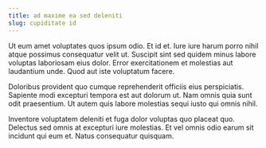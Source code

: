 ```yaml
---
title: ad maxime ea sed deleniti
slug: cupiditate id
---
```


Ut eum amet voluptates quos ipsum odio. Et id et. Iure iure harum porro nihil atque possimus consequatur velit ut. Suscipit sint sed quidem minus labore voluptas laboriosam eius dolor. Error exercitationem et molestias aut laudantium unde. Quod aut iste voluptatum facere.

Doloribus provident quo cumque reprehenderit officiis eius perspiciatis. Sapiente modi excepturi tempora est aut dolorum ut. Nam omnis quia sunt odit praesentium. Ut autem quis labore molestias sequi iusto qui omnis nihil.

Inventore voluptatem deleniti et fuga dolor voluptas quo placeat quo. Delectus sed omnis at excepturi iure molestias. Et vel omnis odio earum sit incidunt qui eum et. Natus consequatur quisquam.
